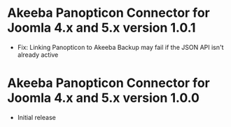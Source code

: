 # Akeeba Panopticon Connector for Joomla 4.x and 5.x version 1.0.1

* Fix: Linking Panopticon to Akeeba Backup may fail if the JSON API isn't already active 

# Akeeba Panopticon Connector for Joomla 4.x and 5.x version 1.0.0

* Initial release